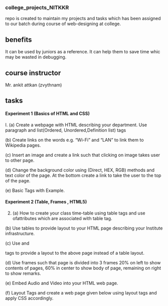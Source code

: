 ### college_projects_NITKKR
repo is created to maintain my projects and tasks which has been assigned to our batch during  course of web-designing at college.

## benefits
It can be used by juniors as a reference.
It can help them to save time whic may be wasted in debugging.

## course instructor
Mr. ankit attkan (zvythnam)

## tasks

#### Experiment 1 (Basics of HTML and CSS)

I.
(a) Create a webpage with HTML describing your department. Use paragraph and list(Ordered, Unordered,Definition list) tags

(b) Create links on the words e.g. “Wi-Fi” and “LAN” to link them to Wikipedia pages.

(c) Insert an image and create a link such that clicking on image takes user to other page.

(d) Change the background color using (Direct, HEX, RGB) methods and text color of the page. At the bottom create a link to take the user to the top of the page.

(e) Basic Tags with Example.


#### Experiment 2 (Table, Frames , HTML5)

2. (a) How to create your class time-table using table tags  and use ofattributes which are associated with table tag.
  
(b) Use tables to provide layout to your HTML page describing your Institute infrastructure.

(c) Use <span> and <div> tags to provide a layout to the above page instead of a table layout.
  
(d) Use frames such that page is divided into 3 frames 20% on left to show contents of pages, 60% in center to show body of page, remaining on right to show remarks.
  
(e) Embed Audio and Video into your HTML web page.
  
(f) Layout Tags  and create a web page given below using layout tags and apply CSS accordingly.
 
  

 
  
